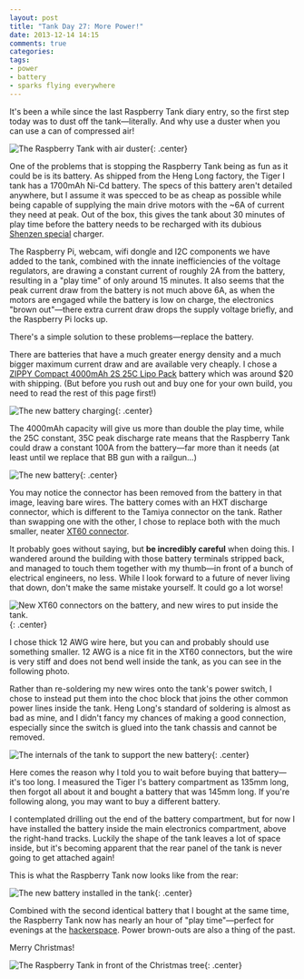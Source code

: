 ```yaml
---
layout: post
title: "Tank Day 27: More Power!"
date: 2013-12-14 14:15
comments: true
categories: 
tags:
- power
- battery
- sparks flying everywhere
---
```


It's been a while since the last Raspberry Tank diary entry, so the first step today was to dust off the tank&mdash;literally. And why use a duster when you can use a can of compressed air!

![The Raspberry Tank with air duster](https://files.ianrenton.com/sites/raspberrytank/airduster.jpg){: .center}

One of the problems that is stopping the Raspberry Tank being as fun as it could be is its battery. As shipped from the Heng Long factory, the Tiger I tank has a 1700mAh Ni-Cd battery. The specs of this battery aren't detailed anywhere, but I assume it was specced to be as cheap as possible while being capable of supplying the main drive motors with the ~6A of current they need at peak. Out of the box, this gives the tank about 30 minutes of play time before the battery needs to be recharged with its dubious [Shenzen special](http://www.evilmadscientist.com/2009/a-visit-to-the-electronics-markets-of-shenzhen/) charger.

The Raspberry Pi, webcam, wifi dongle and I2C components we have added to the tank, combined with the innate inefficiencies of the voltage regulators, are drawing a constant current of roughly 2A from the battery, resulting in a "play time" of only around 15 minutes. It also seems that the peak current draw from the battery is not much above 6A, as when the motors are engaged while the battery is low on charge, the electronics "brown out"&mdash;there extra current draw drops the supply voltage briefly, and the Raspberry Pi locks up.

There's a simple solution to these problems&mdash;replace the battery.

There are batteries that have a much greater energy density and a much bigger maximum current draw and are available very cheaply. I chose a [ZIPPY Compact 4000mAh 2S 25C Lipo Pack](http://hobbyking.co.uk/hobbyking/store/uh_viewItem.asp?idProduct=21359) battery which was around $20 with shipping. (But before you rush out and buy one for your own build, you need to read the rest of this page first!)

![The new battery charging](https://files.ianrenton.com/sites/raspberrytank/charging.jpg){: .center}

The 4000mAh capacity will give us more than double the play time, while the 25C constant, 35C peak discharge rate means that the Raspberry Tank could draw a constant 100A from the battery&mdash;far more than it needs (at least until we replace that BB gun with a railgun...)

![The new battery](https://files.ianrenton.com/sites/raspberrytank/newbattery.jpg){: .center}

You may notice the connector has been removed from the battery in that image, leaving bare wires. The battery comes with an HXT discharge connector, which is different to the Tamiya connector on the tank. Rather than swapping one with the other, I chose to replace both with the much smaller, neater [XT60 connector](http://hobbyking.co.uk/hobbyking/store/uh_viewItem.asp?idProduct=44333).

It probably goes without saying, but **be incredibly careful** when doing this. I wandered around the building with those battery terminals stripped back, and managed to touch them together with my thumb&mdash;in front of a bunch of electrical engineers, no less. While I look forward to a future of never living that down, don't make the same mistake yourself. It could go a lot worse!

![New XT60 connectors on the battery, and new wires to put inside the tank.](https://files.ianrenton.com/sites/raspberrytank/xt60.jpg){: .center}

I chose thick 12 AWG wire here, but you can and probably should use something smaller. 12 AWG is a nice fit in the XT60 connectors, but the wire is very stiff and does not bend well inside the tank, as you can see in the following photo.

Rather than re-soldering my new wires onto the tank's power switch, I chose to instead put them into the choc block that joins the other common power lines inside the tank. Heng Long's standard of soldering is almost as bad as mine, and I didn't fancy my chances of making a good connection, especially since the switch is glued into the tank chassis and cannot be removed.

![The internals of the tank to support the new battery](https://files.ianrenton.com/sites/raspberrytank/newbatteryinternals.jpg){: .center}

Here comes the reason why I told you to wait before buying that battery&mdash;it's too long. I measured the Tiger I's battery compartment as 135mm long, then forgot all about it and bought a battery that was 145mm long. If you're following along, you may want to buy a different battery.

I contemplated drilling out the end of the battery compartment, but for now I have installed the battery inside the main electronics compartment, above the right-hand tracks. Luckily the shape of the tank leaves a lot of space inside, but it's becoming apparent that the rear panel of the tank is never going to get attached again!

This is what the Raspberry Tank now looks like from the rear:

![The new battery installed in the tank](https://files.ianrenton.com/sites/raspberrytank/newbatteryinstalled.jpg){: .center}

Combined with the second identical battery that I bought at the same time, the Raspberry Tank now has nearly an hour of "play time"&mdash;perfect for evenings at the [hackerspace](http://www.constructorium.org). Power brown-outs are also a thing of the past.

Merry Christmas!

![The Raspberry Tank in front of the Christmas tree](https://files.ianrenton.com/sites/raspberrytank/christmas.jpg){: .center}